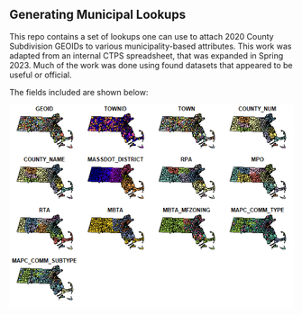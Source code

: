 
## Generating Municipal Lookups

This repo contains a set of lookups one can use to attach 2020 County
Subdivision GEOIDs to various municipality-based attributes. This work
was adapted from an internal CTPS spreadsheet, that was expanded in
Spring 2023. Much of the work was done using found datasets that
appeared to be useful or official.

The fields included are shown below:

![](readme_files/figure-commonmark/plot_fields-1.png)
